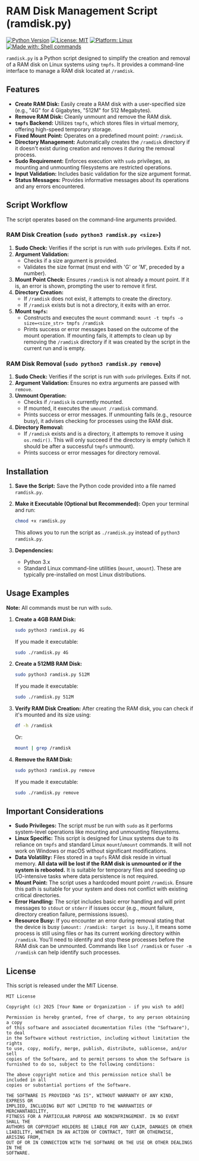 # RAM Disk Management Script (ramdisk.py)

[![Python Version](https://img.shields.io/badge/python-3.x-blue.svg)](https://www.python.org/)
[![License: MIT](https://img.shields.io/badge/License-MIT-yellow.svg)](https://opensource.org/licenses/MIT)
[![Platform: Linux](https://img.shields.io/badge/platform-Linux-lightgrey.svg)](#important-considerations)
[![Made with: Shell commands](https://img.shields.io/badge/made%20with-shell%20commands-red)](#script-workflow)

`ramdisk.py` is a Python script designed to simplify the creation and removal of a RAM disk on Linux systems using `tmpfs`. It provides a command-line interface to manage a RAM disk located at `/ramdisk`.

## Features

* **Create RAM Disk:** Easily create a RAM disk with a user-specified size (e.g., "4G" for 4 Gigabytes, "512M" for 512 Megabytes).
* **Remove RAM Disk:** Cleanly unmount and remove the RAM disk.
* **`tmpfs` Backend:** Utilizes `tmpfs`, which stores files in virtual memory, offering high-speed temporary storage.
* **Fixed Mount Point:** Operates on a predefined mount point: `/ramdisk`.
* **Directory Management:** Automatically creates the `/ramdisk` directory if it doesn't exist during creation and removes it during the removal process.
* **Sudo Requirement:** Enforces execution with `sudo` privileges, as mounting and unmounting filesystems are restricted operations.
* **Input Validation:** Includes basic validation for the size argument format.
* **Status Messages:** Provides informative messages about its operations and any errors encountered.

## Script Workflow

The script operates based on the command-line arguments provided.

### RAM Disk Creation (`sudo python3 ramdisk.py <size>`)

1.  **Sudo Check:** Verifies if the script is run with `sudo` privileges. Exits if not.
2.  **Argument Validation:**
    * Checks if a size argument is provided.
    * Validates the size format (must end with 'G' or 'M', preceded by a number).
3.  **Mount Point Check:** Ensures `/ramdisk` is not already a mount point. If it is, an error is shown, prompting the user to remove it first.
4.  **Directory Creation:**
    * If `/ramdisk` does not exist, it attempts to create the directory.
    * If `/ramdisk` exists but is not a directory, it exits with an error.
5.  **Mount `tmpfs`:**
    * Constructs and executes the `mount` command:
        `mount -t tmpfs -o size=<size_str> tmpfs /ramdisk`
    * Prints success or error messages based on the outcome of the mount operation. If mounting fails, it attempts to clean up by removing the `/ramdisk` directory if it was created by the script in the current run and is empty.

### RAM Disk Removal (`sudo python3 ramdisk.py remove`)

1.  **Sudo Check:** Verifies if the script is run with `sudo` privileges. Exits if not.
2.  **Argument Validation:** Ensures no extra arguments are passed with `remove`.
3.  **Unmount Operation:**
    * Checks if `/ramdisk` is currently mounted.
    * If mounted, it executes the `umount /ramdisk` command.
    * Prints success or error messages. If unmounting fails (e.g., resource busy), it advises checking for processes using the RAM disk.
4.  **Directory Removal:**
    * If `/ramdisk` exists and is a directory, it attempts to remove it using `os.rmdir()`. This will only succeed if the directory is empty (which it should be after a successful `tmpfs` unmount).
    * Prints success or error messages for directory removal.

## Installation

1.  **Save the Script:**
    Save the Python code provided into a file named `ramdisk.py`.

2.  **Make it Executable (Optional but Recommended):**
    Open your terminal and run:
    ```bash
    chmod +x ramdisk.py
    ```
    This allows you to run the script as `./ramdisk.py` instead of `python3 ramdisk.py`.

3.  **Dependencies:**
    * Python 3.x
    * Standard Linux command-line utilities (`mount`, `umount`). These are typically pre-installed on most Linux distributions.

## Usage Examples

**Note:** All commands must be run with `sudo`.

1.  **Create a 4GB RAM Disk:**
    ```bash
    sudo python3 ramdisk.py 4G
    ```
    If you made it executable:
    ```bash
    sudo ./ramdisk.py 4G
    ```

2.  **Create a 512MB RAM Disk:**
    ```bash
    sudo python3 ramdisk.py 512M
    ```
    If you made it executable:
    ```bash
    sudo ./ramdisk.py 512M
    ```

3.  **Verify RAM Disk Creation:**
    After creating the RAM disk, you can check if it's mounted and its size using:
    ```bash
    df -h /ramdisk
    ```
    Or:
    ```bash
    mount | grep /ramdisk
    ```

4.  **Remove the RAM Disk:**
    ```bash
    sudo python3 ramdisk.py remove
    ```
    If you made it executable:
    ```bash
    sudo ./ramdisk.py remove
    ```

## Important Considerations

* **Sudo Privileges:** The script *must* be run with `sudo` as it performs system-level operations like mounting and unmounting filesystems.
* **Linux Specific:** This script is designed for Linux systems due to its reliance on `tmpfs` and standard Linux `mount`/`umount` commands. It will not work on Windows or macOS without significant modifications.
* **Data Volatility:** Files stored in a `tmpfs` RAM disk reside in virtual memory. **All data will be lost if the RAM disk is unmounted or if the system is rebooted.** It is suitable for temporary files and speeding up I/O-intensive tasks where data persistence is not required.
* **Mount Point:** The script uses a hardcoded mount point `/ramdisk`. Ensure this path is suitable for your system and does not conflict with existing critical directories.
* **Error Handling:** The script includes basic error handling and will print messages to `stdout` or `stderr` if issues occur (e.g., mount failure, directory creation failure, permissions issues).
* **Resource Busy:** If you encounter an error during removal stating that the device is busy (`umount: /ramdisk: target is busy.`), it means some process is still using files or has its current working directory within `/ramdisk`. You'll need to identify and stop these processes before the RAM disk can be unmounted. Commands like `lsof /ramdisk` or `fuser -m /ramdisk` can help identify such processes.

## License

This script is released under the MIT License.

```text
MIT License

Copyright (c) 2025 [Your Name or Organization - if you wish to add]

Permission is hereby granted, free of charge, to any person obtaining a copy
of this software and associated documentation files (the "Software"), to deal
in the Software without restriction, including without limitation the rights
to use, copy, modify, merge, publish, distribute, sublicense, and/or sell
copies of the Software, and to permit persons to whom the Software is
furnished to do so, subject to the following conditions:

The above copyright notice and this permission notice shall be included in all
copies or substantial portions of the Software.

THE SOFTWARE IS PROVIDED "AS IS", WITHOUT WARRANTY OF ANY KIND, EXPRESS OR
IMPLIED, INCLUDING BUT NOT LIMITED TO THE WARRANTIES OF MERCHANTABILITY,
FITNESS FOR A PARTICULAR PURPOSE AND NONINFRINGEMENT. IN NO EVENT SHALL THE
AUTHORS OR COPYRIGHT HOLDERS BE LIABLE FOR ANY CLAIM, DAMAGES OR OTHER
LIABILITY, WHETHER IN AN ACTION OF CONTRACT, TORT OR OTHERWISE, ARISING FROM,
OUT OF OR IN CONNECTION WITH THE SOFTWARE OR THE USE OR OTHER DEALINGS IN THE
SOFTWARE.
```
